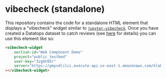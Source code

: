 # vibecheck (standalone)

This repository contains the code for a standalone HTML element that displays a "vibecheck" widget similar to [`jupyter-vibecheck`](https://github.com/KordingLab/jupyter-vibecheck). Once you have created a Datatops dataset to catch reviews (see [here](https://github.com/KordingLab/jupyter-vibecheck/blob/main/docs/0-Setup.ipynb) for details) you can use this element like so:

```html
<vibecheck-widget
    section-id="Web Component Demo"
    project="public_testbed"
    user-key="3zg0t05r"
    server="https://pmyvdlilci.execute-api.us-east-1.amazonaws.com/klab"
></vibecheck-widget>
```
